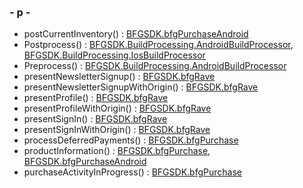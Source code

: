  

### \- p -

  - postCurrentInventory() : [BFGSDK.bfgPurchaseAndroid](class_b_f_g_s_d_k_1_1bfg_purchase_android.html#a948ae3a587129acfb5652a5db3b45349)
  - Postprocess() : [BFGSDK.BuildProcessing.AndroidBuildProcessor](class_b_f_g_s_d_k_1_1_build_processing_1_1_android_build_processor.html#a4890a19b4848d84a29cb344d11683f87),
    [BFGSDK.BuildProcessing.IosBuildProcessor](class_b_f_g_s_d_k_1_1_build_processing_1_1_ios_build_processor.html#adcc6346c68d0cb555949d79e1094f737)
  - Preprocess() : [BFGSDK.BuildProcessing.AndroidBuildProcessor](class_b_f_g_s_d_k_1_1_build_processing_1_1_android_build_processor.html#ab6abe78a936ed6d34e277477abf23238)
  - presentNewsletterSignup() : [BFGSDK.bfgRave](class_b_f_g_s_d_k_1_1bfg_rave.html#a1ad3ee843422a84cdfcc72d63af3dcf4)
  - presentNewsletterSignupWithOrigin() : [BFGSDK.bfgRave](class_b_f_g_s_d_k_1_1bfg_rave.html#abc80beed3df7b9d805c10fa0d0ffd543)
  - presentProfile() : [BFGSDK.bfgRave](class_b_f_g_s_d_k_1_1bfg_rave.html#a852122f6d4895ec445af9dc5ed96e042)
  - presentProfileWithOrigin() : [BFGSDK.bfgRave](class_b_f_g_s_d_k_1_1bfg_rave.html#abf605b6f473ee66de9e19f4167e660be)
  - presentSignIn() : [BFGSDK.bfgRave](class_b_f_g_s_d_k_1_1bfg_rave.html#a465ad6bab6a3ff55ad836ee8b10a8d8d)
  - presentSignInWithOrigin() : [BFGSDK.bfgRave](class_b_f_g_s_d_k_1_1bfg_rave.html#a78e24cb6ae0c66aa235985c3eeef564a)
  - processDeferredPayments() : [BFGSDK.bfgPurchase](class_b_f_g_s_d_k_1_1bfg_purchase.html#aec5bcf6f1be5b4eabc1dce4bc2eb1410)
  - productInformation() : [BFGSDK.bfgPurchase](class_b_f_g_s_d_k_1_1bfg_purchase.html#a50d43c1b2bb94aaaed4b205f2c3f0462),
    [BFGSDK.bfgPurchaseAndroid](class_b_f_g_s_d_k_1_1bfg_purchase_android.html#a31d7f3a23f93d0a577e903382f5cbea3)
  - purchaseActivityInProgress() : [BFGSDK.bfgPurchase](class_b_f_g_s_d_k_1_1bfg_purchase.html#a8cc33002d8a69075ce12179ec9220428)
